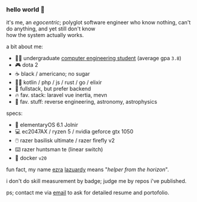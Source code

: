 ### hello world 👋

it's me, an _egocentric_; polyglot software engineer who know nothing, can't do anything, and yet still don't know<br/>how the system actually works.

a bit about me:

- 🧑‍🎓 undergraduate [computer engineering student](https://ft.undip.ac.id/en/site/) (average gpa `3.8`)
- 🎮 dota 2
- ☕ black / americano; no sugar
- 👨‍💻 kotlin / php / js / rust / go / elixir
- 🚀 fullstack, but prefer backend
- 🔥 fav. stack: laravel vue inertia, mevn
- 🌟 fav. stuff: reverse engineering, astronomy, astrophysics

specs:

- 📀 elementaryOS 6.1 Jolnir
- 💻 ec2047AX / ryzen 5 / nvidia geforce gtx 1050
- 🖱️ razer basilisk ultimate / razer firefly v2
- ⌨️ razer huntsman te (linear switch)
- 🐋 docker `v20`

fun fact, my name [ezra](https://namamia.com/nama-bayi/ezra.html) [lazuardy](https://namamia.com/nama-bayi/lazuardy.html) means "_helper from the horizon_".

i don't do skill measurement by badge; judge me by repos i've published.

ps; contact me via [email](mailto:ezralazuardy@students.undip.ac.id) to ask for detailed resume and portofolio.
